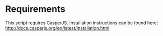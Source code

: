 # Requirements #

This script requires CasperJS. Installation instructions can be found here: http://docs.casperjs.org/en/latest/installation.html

